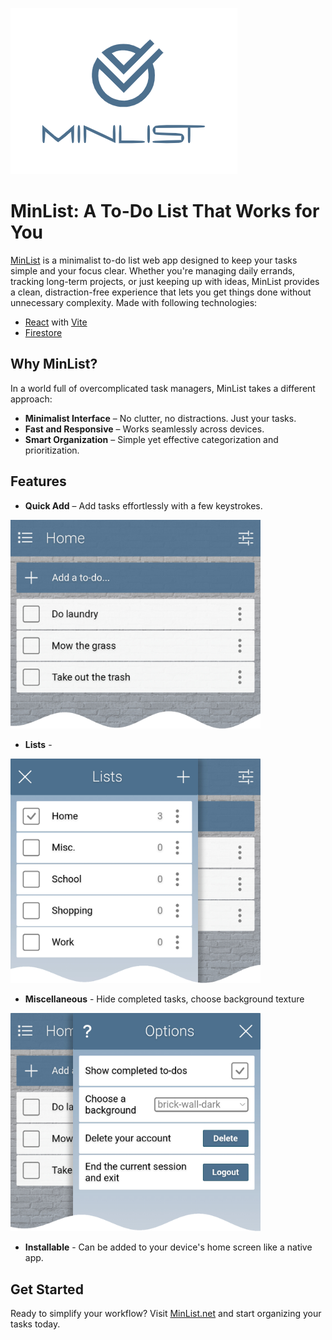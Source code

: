 ![MinList](https://raw.githubusercontent.com/keytonic/MinList/refs/heads/main/public/images/minlist.png)

# MinList: A To-Do List That Works for You

[MinList](https://minlist.net) is a minimalist to-do list web app designed to keep your tasks simple and your focus clear. Whether you're managing daily errands, tracking long-term projects, or just keeping up with ideas, MinList provides a clean, distraction-free experience that lets you get things done without unnecessary complexity. Made with following technologies:

- [React](https://react.dev) with [Vite](https://vite.dev)
- [Firestore](https://firebase.google.com/products/firestore)

## Why MinList?

In a world full of overcomplicated task managers, MinList takes a different approach:

- **Minimalist Interface** – No clutter, no distractions. Just your tasks.
- **Fast and Responsive** – Works seamlessly across devices.
- **Smart Organization** – Simple yet effective categorization and prioritization.

## Features

- **Quick Add** – Add tasks effortlessly with a few keystrokes.

<img stlye="margin-left: 10px" src="https://raw.githubusercontent.com/keytonic/MinList/refs/heads/main/public/images/Screenshot1.png" width="400px">


- **Lists** - 

<img src="https://raw.githubusercontent.com/keytonic/MinList/refs/heads/main/public/images/Screenshot2.png" width="400px">

- **Miscellaneous** - Hide completed tasks, choose background texture

<img src="https://raw.githubusercontent.com/keytonic/MinList/refs/heads/main/public/images/Screenshot3.png" width="400px">


- **Installable** - Can be added to your device's home screen like a native app.





## Get Started

Ready to simplify your workflow? Visit [MinList.net](https://minlist.net) and start organizing your tasks today.




















<!-- 
 - create privacy policy, terms of service and cookie policies
 - add about info, maybe buy coffie button
 - forgot password retrieval
 - add service worker for firebase
 - put logged in username somewhere like options menu
 - work on SEO and making sure bots can access and crawl and users can find me on search enngines
 ✓ when a user is deleted, delete all of thier tasks aswell
 ✓ update firebase security
 ✓ add when deletinng list it also deletes associated tasks
 ✓ give ability to delete your own account
 ✓ ability to change or add password, exspecially since first time users that logged in with google wont have a password set
 ✓ figure out scroll bars for long lists
 ✓ add install button to options menu
 ✓ add show password
 ✓ make sure logging out fron all buttons, delete account, change password, etc deletes all local storage
 ✓ if showall is off dont add those tasks to counts
 ✓ add animations back

-->
